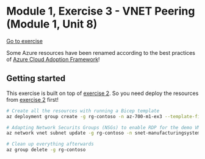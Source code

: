 # Module 1, Exercise 3 - VNET Peering (Module 1, Unit 8)

[Go to exercise](https://learn.microsoft.com/en-us/training/modules/introduction-to-azure-virtual-networks/8-exercise-connect-two-azure-virtual-networks-global)

Some Azure resources have been renamed according to the best practices of [Azure Cloud Adoption Framework](https://learn.microsoft.com/en-us/azure/cloud-adoption-framework/ready/azure-best-practices/resource-naming)!

## Getting started

This exercise is built on top of [exercise 2](../2-dns/). So you need deploy the resources from [exercise 2](../2-dns/) first!

```bash
# Create all the resources with running a Bicep template
az deployment group create -g rg-contoso -n az-700-m1-ex3 --template-file main.bicep --parameters @parameters.json

# Adapting Network Securits Groups (NSGs) to enable RDP for the demo VMs
az network vnet subnet update -g rg-contoso -n snet-manufacturingsystem --vnet-name vnet-manufacturing --network-security-group nsg-manufacturing

# Clean up everything afterwards
az group delete -g rg-contoso
```
